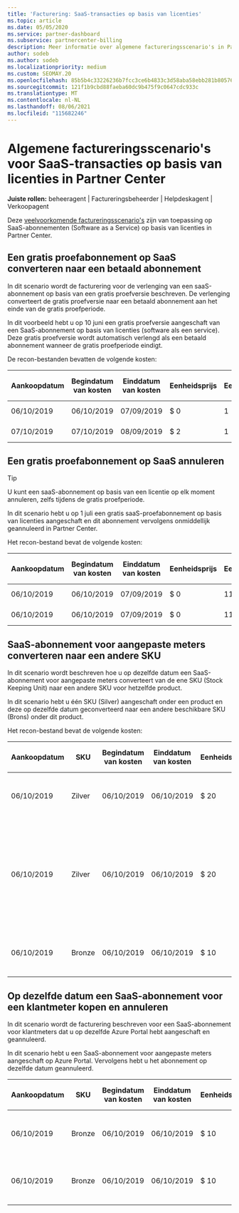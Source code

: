 ```yaml
---
title: 'Facturering: SaaS-transacties op basis van licenties'
ms.topic: article
ms.date: 05/05/2020
ms.service: partner-dashboard
ms.subservice: partnercenter-billing
description: Meer informatie over algemene factureringsscenario's in Partner Center voor SaaS-transacties (software als een dienst) op basis van licenties.
author: sodeb
ms.author: sodeb
ms.localizationpriority: medium
ms.custom: SEOMAY.20
ms.openlocfilehash: 85b5b4c33226236b7fcc3ce6b4833c3d58aba58ebb281b80576c9f26d04ecfe3
ms.sourcegitcommit: 121f1b9cbd88faeba60dc9b475f9c0647cdc933c
ms.translationtype: MT
ms.contentlocale: nl-NL
ms.lasthandoff: 08/06/2021
ms.locfileid: "115682246"
---
```

# <a name="common-billing-scenarios-for-license-based-saas-transactions-in-partner-center"></a>Algemene factureringsscenario's voor SaaS-transacties op basis van licenties in Partner Center

**Juiste rollen:** beheeragent | Factureringsbeheerder | Helpdeskagent | Verkoopagent


Deze [veelvoorkomende factureringsscenario's](common-billing-scenarios.md) zijn van toepassing op SaaS-abonnementen (Software as a Service) op basis van licenties in Partner Center.

## <a name="convert-a-free-trial-saas-subscription-to-a-paid-subscription"></a>Een gratis proefabonnement op SaaS converteren naar een betaald abonnement

In dit scenario wordt de facturering voor de verlenging van een saaS-abonnement op basis van een gratis proefversie beschreven. De verlenging converteert de gratis proefversie naar een betaald abonnement aan het einde van de gratis proefperiode.

In dit voorbeeld hebt u op 10 juni een gratis proefversie aangeschaft van een SaaS-abonnement op basis van licenties (software als een service). Deze gratis proefversie wordt automatisch verlengd als een betaald abonnement wanneer de gratis proefperiode eindigt.

De recon-bestanden bevatten de volgende kosten:

| Aankoopdatum | Begindatum van kosten | Einddatum van kosten | Eenheidsprijs | Eenheidshoeveelheid | Totaalbedrag | Kostentype | Beschrijving van het abonnement |
| ------------- | ----------------- | --------------- | ---------- | ------------- | ------------ | ----------- | ----------------- |
| 06/10/2019 | 06/10/2019 | 07/09/2019 | $ 0 | 1 | $ 0 | Nieuw | Gratis proefversie |
| 07/10/2019 | 07/10/2019 | 08/09/2019 | $ 2 | 1 | $ 2 | Verlengen | Betaald abonnement |

## <a name="cancel-a-free-trial-saas-subscription"></a>Een gratis proefabonnement op SaaS annuleren

> [!TIP]
> U kunt een saaS-abonnement op basis van een licentie op elk moment annuleren, zelfs tijdens de gratis proefperiode.

In dit scenario hebt u op 1 juli een gratis saaS-proefabonnement op basis van licenties aangeschaft en dit abonnement vervolgens onmiddellijk geannuleerd in Partner Center.

Het recon-bestand bevat de volgende kosten:

| Aankoopdatum | Begindatum van kosten | Einddatum van kosten | Eenheidsprijs | Eenheidshoeveelheid | Totaalbedrag | Kostentype | Beschrijving van het abonnement |
| ------------- | ----------------- | --------------- | ---------- | ------------- | ------------ | ----------- | ----------------- |
| 06/10/2019 | 06/10/2019 | 07/09/2019 | $ 0 | 11 | $ 0 | Nieuw | Gratis proefversie |
| 06/10/2019 | 06/10/2019 | 07/09/2019 | $ 0 | 11 | $ 0 | Annuleren | Gratis proefversie |

## <a name="convert-custom-meter-saas-subscription-to-another-sku"></a>SaaS-abonnement voor aangepaste meters converteren naar een andere SKU

In dit scenario wordt beschreven hoe u op dezelfde datum een SaaS-abonnement voor aangepaste meters converteert van de ene SKU (Stock Keeping Unit) naar een andere SKU voor hetzelfde product.

In dit scenario hebt u één SKU (Silver) aangeschaft onder een product en deze op dezelfde datum geconverteerd naar een andere beschikbare SKU (Brons) onder dit product.

Het recon-bestand bevat de volgende kosten:

| Aankoopdatum | SKU | Begindatum van kosten | Einddatum van kosten | Eenheidsprijs | Eenheidshoeveelheid | Totaalbedrag | Kostentype | Beschrijving van het abonnement |
| ------------- | ----------------- | ----------------- | --------------- | ---------- | ------------- | ------------ | ----------- | ----------------- |
| 06/10/2019 | Zilver | 06/10/2019 | 06/10/2019 | $ 20 | 1 | $ 20 | Nieuw | SaaS-abonnement voor aangepaste meter |
| 06/10/2019 | Zilver | 06/10/2019 | 06/10/2019 | $ 20 | 1 | -$20 | Converteren | Prorated rebill for custom meter SaaS subscription (Prorated Rebill voor SaaS-abonnement met aangepaste meter) |
| 06/10/2019 | Bronze | 06/10/2019 | 06/10/2019 | $ 10 | 1 | $ 10 | Converteren | SaaS-abonnement voor aangepaste meter |

## <a name="purchase-and-cancel-a-customer-meter-saas-subscription-on-same-date"></a>Op dezelfde datum een SaaS-abonnement voor een klantmeter kopen en annuleren

In dit scenario wordt de facturering beschreven voor een SaaS-abonnement voor klantmeters dat u op dezelfde Azure Portal hebt aangeschaft en geannuleerd.

In dit scenario hebt u een SaaS-abonnement voor aangepaste meters aangeschaft op Azure Portal. Vervolgens hebt u het abonnement op dezelfde datum geannuleerd.

| Aankoopdatum | SKU | Begindatum van kosten | Einddatum van kosten | Eenheidsprijs | Eenheidshoeveelheid | Totaalbedrag | Kostentype | Beschrijving van het abonnement |
| ------------- | ------------- |----------------- | --------------- | ---------- | ------------- | ------------ | ----------- | ----------------- |
| 06/10/2019 | Bronze | 06/10/2019 | 06/10/2019 | $ 10 | 1 | $ 10 | Nieuw | SaaS-abonnement voor aangepaste meter |
| 06/10/2019 | Bronze | 06/10/2019 | 06/10/2019 | $ 10 | 1 | -$10 | AnnulerenImmediate | SaaS-abonnement voor aangepaste meter |
